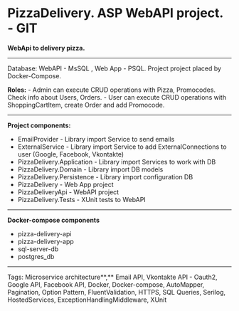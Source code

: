 # PizzaDelivery. ASP WebAPI project. - GIT

**WebApi to delivery pizza.** 

---

Database: WebAPI - MsSQL , Web App - PSQL.
Project project placed by Docker-Compose.

**Roles:** - Admin can execute CRUD operations with Pizza, Promocodes. Check info about Users, Orders.
           - User can execute CRUD operations with ShoppingCartItem, create Order and add Promocode.

---

**Project components:**

- EmailProvider - Library import Service to send emails
- ExternalService - Library import Service to add ExternalConnections to user (Google, Facebook, Vkontakte)
- PizzaDelivery.Application - Library import Services to work with DB
- PizzaDelivery.Domain - Library import DB models
- PizzaDelivery.Persistence - Library import configuration DB
- PizzaDelivery - Web App project
- PizzaDeliveryApi - WebAPI project
- PizzaDelivery.Tests - XUnit tests to WebAPI

---

**Docker-compose components**

- pizza-delivery-api
- pizza-delivery-app
- sql-server-db
- postgres_db

---

Tags: Microservice architecture**,** Email API, Vkontakte API - Oauth2, Google API, Facebook API, Docker, Docker-compose, AutoMapper, Pagination, Option Pattern, FluentValidation, HTTPS, SQL Queries, Serilog, HostedServices, ExceptionHandlingMiddleware, XUnit
